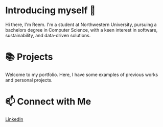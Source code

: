 # Introducing myself 👋

Hi there, I'm Reem. I'm a student at Northwestern University, pursuing a bachelors degree in Computer Science, with a keen interest in software, sustainability, and data-driven solutions.

# 📚 Projects
Welcome to my portfolio. Here, I have some examples of previous works and personal projects.

# 📫 Connect with Me
[LinkedIn](https://www.linkedin.com/in/reem-sm-khalid/)

<!--
**rsmkhal/rsmkhal** is a ✨ _special_ ✨ repository because its `README.md` (this file) appears on your GitHub profile.

Here are some ideas to get you started:

- 🔭 I’m currently working on ...
- 🌱 I’m currently learning ...
- 👯 I’m looking to collaborate on ...
- 🤔 I’m looking for help with ...
- 💬 Ask me about ...
- 📫 How to reach me: ...
- 😄 Pronouns: ...
- ⚡ Fun fact: ...
-->
